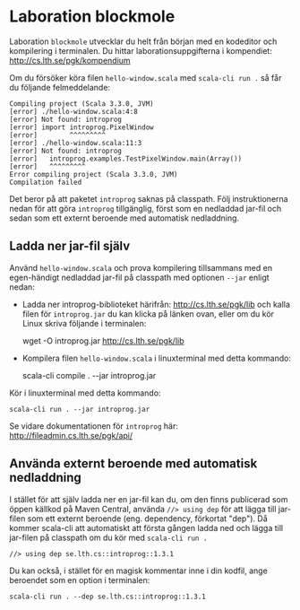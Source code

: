 # Laboration blockmole

Laboration `blockmole` utvecklar du helt från början med en kodeditor och kompilering i terminalen. Du hittar laborationsuppgifterna i kompendiet:
http://cs.lth.se/pgk/kompendium

Om du försöker köra filen `hello-window.scala` med `scala-cli run .` så får du följande felmeddelande:
```
Compiling project (Scala 3.3.0, JVM)
[error] ./hello-window.scala:4:8
[error] Not found: introprog
[error] import introprog.PixelWindow
[error]        ^^^^^^^^^
[error] ./hello-window.scala:11:3
[error] Not found: introprog
[error]   introprog.examples.TestPixelWindow.main(Array())
[error]   ^^^^^^^^^
Error compiling project (Scala 3.3.0, JVM)
Compilation failed
```

Det beror på att paketet `introprog` saknas på classpath. Följ instruktionerna nedan för att göra `introprog` tillgänglig, först som en nedladdad jar-fil och sedan som ett externt beroende med automatisk nedladdning.

## Ladda ner jar-fil själv

Använd `hello-window.scala` och prova kompilering tillsammans med en egen-händigt nedladdad jar-fil på classpath med optionen `--jar` enligt nedan:

* Ladda ner introprog-biblioteket härifrån: http://cs.lth.se/pgk/lib och kalla filen för `introprog.jar` du kan klicka på länken ovan, eller om du kör Linux skriva följande i terminalen:

  wget -O introprog.jar http://cs.lth.se/pgk/lib

* Kompilera filen `hello-window.scala` i linuxterminal med detta kommando:

    scala-cli compile . --jar introprog.jar 

Kör i linuxterminal med detta kommando:

    scala-cli run . --jar introprog.jar

Se vidare dokumentationen för `introprog` här: http://fileadmin.cs.lth.se/pgk/api/

## Använda externt beroende med automatisk nedladdning

I stället för att själv ladda ner en jar-fil kan du, om den finns publicerad som öppen källkod på Maven Central, använda `//> using dep` för att lägga till jar-filen som ett externt beroende (eng. dependency, förkortat "dep"). Då kommer scala-cli att automatiskt att första gången ladda ned och lägga till jar-filen på classpath om du kör med `scala-cli run .` 

``` 
//> using dep se.lth.cs::introprog::1.3.1
```

Du kan också, i stället för en magisk kommentar inne i din kodfil, ange beroendet som en option i terminalen: 

    scala-cli run . --dep se.lth.cs::introprog::1.3.1

